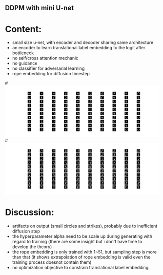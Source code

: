 ## DDPM with mini U-net
# Content:
- small size u-net, with encoder and decoder sharing same architecture
- an encoder to learn translational label embedding to the logit after bottleneck
- no self/cross attention mechanic
- no guidance
- no classifier for adversarial learning
- rope embedding for diffusion timestep 
  
#![Unconditional Diffusion](val_result.png)
#![Conditional Diffusion](val_result-cond.png)

# Discussion:
- artifacts on output (small circles and strikes), probably due to inefficient diffusion step
- the hyperparameter alpha need to be scale up during generating with regard to training (there are some insight but i don't have time to develop the theory)
- the rope embedding is only trained with 1~51, but sampling step is more than that (it shows extrapolation of rope embedding is valid even the training process doesnot contain them)
- no optimization objective to constrain translational label embedding
